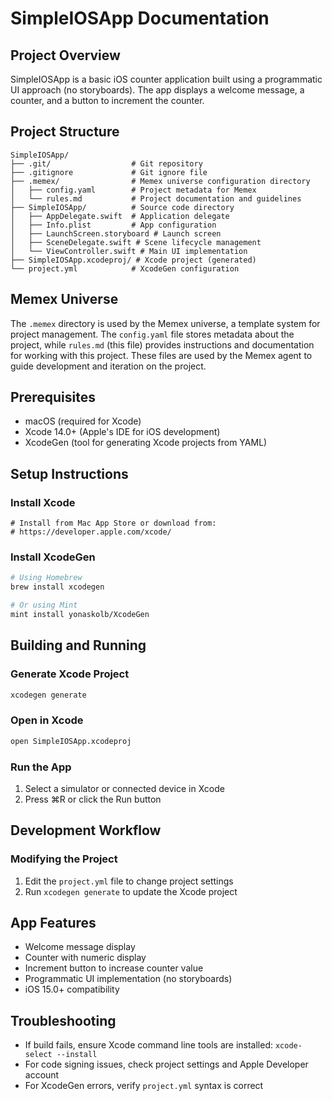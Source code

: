 # SimpleIOSApp Documentation

## Project Overview
SimpleIOSApp is a basic iOS counter application built using a programmatic UI approach (no storyboards). The app displays a welcome message, a counter, and a button to increment the counter.

## Project Structure
```
SimpleIOSApp/
├── .git/                  # Git repository
├── .gitignore             # Git ignore file
├── .memex/                # Memex universe configuration directory
│   ├── config.yaml        # Project metadata for Memex
│   └── rules.md           # Project documentation and guidelines
├── SimpleIOSApp/          # Source code directory
│   ├── AppDelegate.swift  # Application delegate
│   ├── Info.plist         # App configuration
│   ├── LaunchScreen.storyboard # Launch screen
│   ├── SceneDelegate.swift # Scene lifecycle management
│   └── ViewController.swift # Main UI implementation
├── SimpleIOSApp.xcodeproj/ # Xcode project (generated)
└── project.yml            # XcodeGen configuration
```

## Memex Universe
The `.memex` directory is used by the Memex universe, a template system for project management. The `config.yaml` file stores metadata about the project, while `rules.md` (this file) provides instructions and documentation for working with this project. These files are used by the Memex agent to guide development and iteration on the project.

## Prerequisites
- macOS (required for Xcode)
- Xcode 14.0+ (Apple's IDE for iOS development)
- XcodeGen (tool for generating Xcode projects from YAML)

## Setup Instructions

### Install Xcode
```
# Install from Mac App Store or download from:
# https://developer.apple.com/xcode/
```

### Install XcodeGen
```bash
# Using Homebrew
brew install xcodegen

# Or using Mint
mint install yonaskolb/XcodeGen
```

## Building and Running

### Generate Xcode Project
```bash
xcodegen generate
```

### Open in Xcode
```bash
open SimpleIOSApp.xcodeproj
```

### Run the App
1. Select a simulator or connected device in Xcode
2. Press ⌘R or click the Run button

## Development Workflow

### Modifying the Project
1. Edit the `project.yml` file to change project settings
2. Run `xcodegen generate` to update the Xcode project

## App Features
- Welcome message display
- Counter with numeric display
- Increment button to increase counter value
- Programmatic UI implementation (no storyboards)
- iOS 15.0+ compatibility

## Troubleshooting
- If build fails, ensure Xcode command line tools are installed: `xcode-select --install`
- For code signing issues, check project settings and Apple Developer account
- For XcodeGen errors, verify `project.yml` syntax is correct
